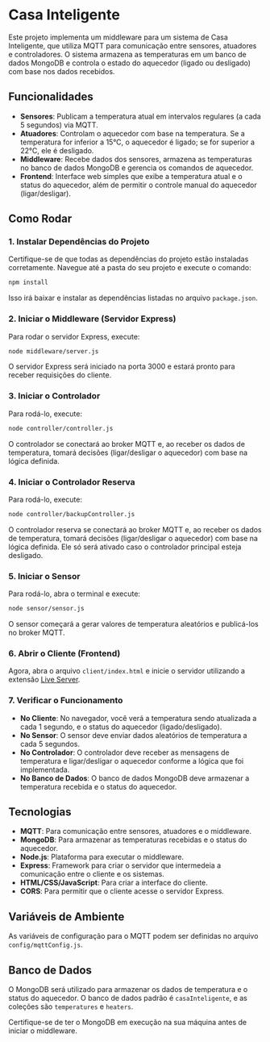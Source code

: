 # Casa Inteligente

Este projeto implementa um middleware para um sistema de Casa Inteligente, que utiliza MQTT para comunicação entre sensores, atuadores e controladores. O sistema armazena as temperaturas em um banco de dados MongoDB e controla o estado do aquecedor (ligado ou desligado) com base nos dados recebidos.

## Funcionalidades

- **Sensores**: Publicam a temperatura atual em intervalos regulares (a cada 5 segundos) via MQTT.
- **Atuadores**: Controlam o aquecedor com base na temperatura. Se a temperatura for inferior a 15°C, o aquecedor é ligado; se for superior a 22°C, ele é desligado.
- **Middleware**: Recebe dados dos sensores, armazena as temperaturas no banco de dados MongoDB e gerencia os comandos de aquecedor.
- **Frontend**: Interface web simples que exibe a temperatura atual e o status do aquecedor, além de permitir o controle manual do aquecedor (ligar/desligar).

## Como Rodar

### 1. Instalar Dependências do Projeto

Certifique-se de que todas as dependências do projeto estão instaladas corretamente. Navegue até a pasta do seu projeto e execute o comando:

```bash
npm install
```

Isso irá baixar e instalar as dependências listadas no arquivo `package.json`.

### 2. Iniciar o Middleware (Servidor Express)

Para rodar o servidor Express, execute:

```bash
node middleware/server.js
```

O servidor Express será iniciado na porta 3000 e estará pronto para receber requisições do cliente.

### 3. Iniciar o Controlador

Para rodá-lo, execute:

```bash
node controller/controller.js
```

O controlador se conectará ao broker MQTT e, ao receber os dados de temperatura, tomará decisões (ligar/desligar o aquecedor) com base na lógica definida.

### 4. Iniciar o Controlador Reserva

Para rodá-lo, execute:

```bash
node controller/backupController.js
```

O controlador reserva se conectará ao broker MQTT e, ao receber os dados de temperatura, tomará decisões (ligar/desligar o aquecedor) com base na lógica definida. Ele só será ativado caso o controlador principal esteja desligado.

### 5. Iniciar o Sensor

Para rodá-lo, abra o terminal e execute:

```bash
node sensor/sensor.js
```

O sensor começará a gerar valores de temperatura aleatórios e publicá-los no broker MQTT.

### 6. Abrir o Cliente (Frontend)

Agora, abra o arquivo `client/index.html` e inicie o servidor utilizando a extensão [Live Server](https://marketplace.visualstudio.com/items?itemName=ritwickdey.LiveServer).

### 7. Verificar o Funcionamento

- **No Cliente**: No navegador, você verá a temperatura sendo atualizada a cada 1 segundo, e o status do aquecedor (ligado/desligado).
- **No Sensor**: O sensor deve enviar dados aleatórios de temperatura a cada 5 segundos.
- **No Controlador**: O controlador deve receber as mensagens de temperatura e ligar/desligar o aquecedor conforme a lógica que foi implementada.
- **No Banco de Dados**: O banco de dados MongoDB deve armazenar a temperatura recebida e o status do aquecedor.

## Tecnologias

- **MQTT**: Para comunicação entre sensores, atuadores e o middleware.
- **MongoDB**: Para armazenar as temperaturas recebidas e o status do aquecedor.
- **Node.js**: Plataforma para executar o middleware.
- **Express**: Framework para criar o servidor que intermedeia a comunicação entre o cliente e os sistemas.
- **HTML/CSS/JavaScript**: Para criar a interface do cliente.
- **CORS**: Para permitir que o cliente acesse o servidor Express.

## Variáveis de Ambiente

As variáveis de configuração para o MQTT podem ser definidas no arquivo `config/mqttConfig.js`. 

## Banco de Dados

O MongoDB será utilizado para armazenar os dados de temperatura e o status do aquecedor. O banco de dados padrão é `casaInteligente`, e as coleções são `temperatures` e `heaters`.

Certifique-se de ter o MongoDB em execução na sua máquina antes de iniciar o middleware.

